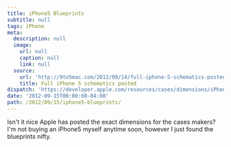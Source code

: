```yaml
---
title: iPhone5 Blueprints
subtitle: null
tags: iPhone
meta:
  description: null
  image:
    url: null
    caption: null
    link: null
  source:
    url: 'http://9to5mac.com/2012/09/14/full-iphone-5-schematics-posted/'
    title: Full iPhone 5 schematics posted
dispatch: 'https://developer.apple.com/resources/cases/dimensions/iPhone-5-dimensions.pdf'
date: '2012-09-15T00:00:00-04:00'
path: /2012/09/15/iphone5-blueprints/
---
```


Isn't it nice Apple has posted the exact dimensions for the cases makers? I'm not buying an iPhone5 myself anytime soon, however I just found the blueprints nifty.

